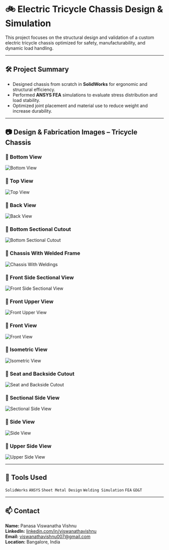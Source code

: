 # 🚲 Electric Tricycle Chassis Design & Simulation

This project focuses on the structural design and validation of a custom electric tricycle chassis optimized for safety, manufacturability, and dynamic load handling.

---

## 🛠️ Project Summary

- Designed chassis from scratch in **SolidWorks** for ergonomic and structural efficiency.  
- Performed **ANSYS FEA** simulations to evaluate stress distribution and load stability.  
- Optimized joint placement and material use to reduce weight and increase durability.

---

## 📷 Design & Fabrication Images – Tricycle Chassis

### 🔹 Bottom View
![Bottom View](images/BOTTUM%20VIEW.JPG)

### 🔹 Top View
![Top View](images/TOP%20VIEW.JPG)

### 🔹 Back View
![Back View](images/back%20view.JPG)

### 🔹 Bottom Sectional Cutout
![Bottom Sectional Cutout](images/bottum%20sectional%20cut%20out.JPG)

### 🔹 Chassis With Welded Frame
![Chassis With Weldings](images/chasis%202%20with%20weldings.JPG)

### 🔹 Front Side Sectional View
![Front Side Sectional View](images/front%20side%20sectional%20view.JPG)

### 🔹 Front Upper View
![Front Upper View](images/front%20upper%20view.JPG)

### 🔹 Front View
![Front View](images/front%20view.JPG)

### 🔹 Isometric View
![Isometric View](images/isometric%20vew.JPG)

### 🔹 Seat and Backside Cutout
![Seat and Backside Cutout](images/seat%20and%20backside%20cutout.JPG)

### 🔹 Sectional Side View
![Sectional Side View](images/sectional%20view-side.JPG)

### 🔹 Side View
![Side View](images/side%20view.JPG)

### 🔹 Upper Side View
![Upper Side View](images/upper%20side%20view.JPG)

---

## 🔧 Tools Used

`SolidWorks` `ANSYS` `Sheet Metal Design` `Welding Simulation` `FEA` `GD&T`

---

## 📫 Contact

**Name:** Panasa Viswanatha Vishnu  
**LinkedIn:** [linkedin.com/in/viswanathavishnu](https://www.linkedin.com/in/viswanathavishnu)  
**Email:** viswanathavishnu007@gmail.com  
**Location:** Bangalore, India
